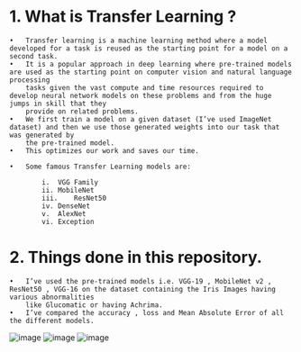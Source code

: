 # 1.	What is Transfer Learning ?
    •	Transfer learning is a machine learning method where a model developed for a task is reused as the starting point for a model on a second task.
    •	It is a popular approach in deep learning where pre-trained models are used as the starting point on computer vision and natural language processing 
        tasks given the vast compute and time resources required to develop neural network models on these problems and from the huge jumps in skill that they 
        provide on related problems.
    •	We first train a model on a given dataset (I’ve used ImageNet dataset) and then we use those generated weights into our task that was generated by 
        the pre-trained model.
    •	This optimizes our work and saves our time. 

    •	Some famous Transfer Learning models are: 

            i.	VGG Family 
            ii.	MobileNet
            iii.	ResNet50
            iv.	DenseNet
            v.	AlexNet
            vi.	Exception


# 2.	Things done in this repository. 
    •	I’ve used the pre-trained models i.e. VGG-19 , MobileNet v2 , ResNet50 , VGG-16 on the dataset containing the Iris Images having various abnormalities 
        like Glucomatic or having Achrima. 
    •	I’ve compared the accuracy , loss and Mean Absolute Error of all the different models.



                    

![image](https://user-images.githubusercontent.com/75540307/166139713-e156d17f-113e-4d59-b233-d4702780bdb3.png)
![image](https://user-images.githubusercontent.com/75540307/166139721-bd35e5c0-34ca-4b64-8eb4-c7a223753167.png)
![image](https://user-images.githubusercontent.com/75540307/166139731-b5cef43e-66be-4749-88cb-4501536a2075.png)
